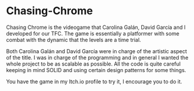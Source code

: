 # Chasing-Chrome
Chasing Chrome is the videogame that Carolina Galán, David García and I developed for our TFC. The game is essentially a platformer with some combat with the dynamic that the levels are a time trial.

Both Carolina Galán and David García were in charge of the artistic aspect of the title. I was in charge of the programming and in general I wanted the whole project to be as scalable as possible. All the code is quite careful keeping in mind SOLID and using certain design patterns for some things. 

You have the game in my Itch.io profile to try it, I encourage you to do it.
